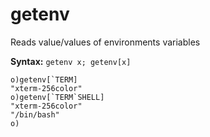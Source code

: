 # getenv

Reads value/values of environments variables

**Syntax:** ```getenv x; getenv[x]```

```o
o)getenv[`TERM]
"xterm-256color"
o)getenv[`TERM`SHELL]
"xterm-256color"
"/bin/bash"
o)
```

